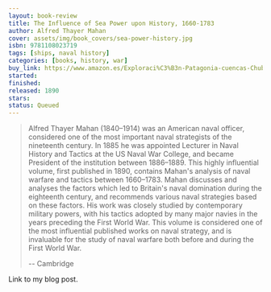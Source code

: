 ```yaml
---
layout: book-review
title: The Influence of Sea Power upon History, 1660-1783
author: Alfred Thayer Mahan
cover: assets/img/book_covers/sea-power-history.jpg
isbn: 9781108023719
tags: [ships, naval history]
categories: [books, history, war]
buy_link: https://www.amazon.es/Exploraci%C3%B3n-Patagonia-cuencas-Chubut-1876-1877/dp/9507542221
started:
finished:
released: 1890
stars:
status: Queued
---
```


> Alfred Thayer Mahan (1840–1914) was an American naval officer, considered one of the most important naval strategists of the nineteenth century. In 1885 he was appointed Lecturer in Naval History and Tactics at the US Naval War College, and became President of the institution between 1886–1889. This highly influential volume, first published in 1890, contains Mahan's analysis of naval warfare and tactics between 1660–1783. Mahan discusses and analyses the factors which led to Britain's naval domination during the eighteenth century, and recommends various naval strategies based on these factors. His work was closely studied by contemporary military powers, with his tactics adopted by many major navies in the years preceding the First World War. This volume is considered one of the most influential published works on naval strategy, and is invaluable for the study of naval warfare both before and during the First World War.
>
> -- Cambridge

Link to my blog post.
